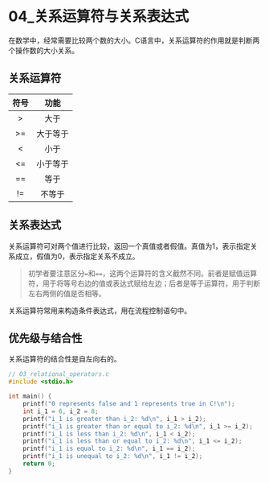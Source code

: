 # 04_关系运算符与关系表达式

在数学中，经常需要比较两个数的大小。C语言中，关系运算符的作用就是判断两个操作数的大小关系。

## 关系运算符

| 符号 |   功能   |
| :--: | :------: |
|  >   |   大于   |
|  >=  | 大于等于 |
|  <   |   小于   |
|  <=  | 小于等于 |
|  ==  |   等于   |
|  !=  |  不等于  |

## 关系表达式

关系运算符可对两个值进行比较，返回一个真值或者假值。真值为1，表示指定关系成立，假值为0，表示指定关系不成立。

> 初学者要注意区分`=`和`==`，这两个运算符的含义截然不同。前者是赋值运算符，用于将等号右边的值或表达式赋给左边；后者是等于运算符，用于判断左右两侧的值是否相等。

关系运算符常用来构造条件表达式，用在流程控制语句中。

## 优先级与结合性

关系运算符的结合性是自左向右的。

```c
// 03_relational_operators.c
#include <stdio.h>

int main() {
    printf("0 represents false and 1 represents true in C!\n");
    int i_1 = 6, i_2 = 8;
    printf("i_1 is greater than i_2: %d\n", i_1 > i_2);
    printf("i_1 is greater than or equal to i_2: %d\n", i_1 >= i_2);
    printf("i_1 is less than i_2: %d\n", i_1 < i_2);
    printf("i_1 is less than or equal to i_2: %d\n", i_1 <= i_2);
    printf("i_1 is equal to i_2: %d\n", i_1 == i_2);
    printf("i_1 is unequal to i_2: %d\n", i_1 != i_2);
    return 0;
}
```

